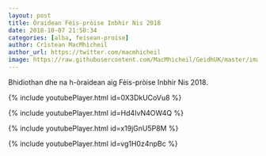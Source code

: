```yaml
---
layout: post
title: Òraidean Fèis-pròise Inbhir Nis 2018
date: 2018-10-07 21:50:34
categories: [alba, feisean-proise]
author: Crìstean MacMhìcheil
author_url: https://twitter.com/macmhicheil
image: https://raw.githubusercontent.com/MacMhicheil/GeidhUK/master/images/oraidean-feis-proise-inbhir-nis-2018.png
---
```


Bhidiothan dhe na h-òraidean aig Fèis-pròise Inbhir Nis 2018.

<!--more-->

{% include youtubePlayer.html id=0X3DkUCoVu8 %}

{% include youtubePlayer.html id=Hd4IvN4OW4Q %}

{% include youtubePlayer.html id=x19jGnU5P8M %}

{% include youtubePlayer.html id=vg1H0z4npBc %}
